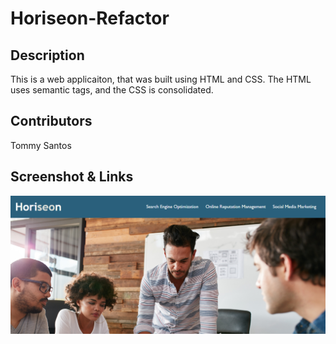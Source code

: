 # Horiseon-Refactor

## Description
This is a web applicaiton, that was built using HTML and CSS. The HTML uses semantic tags, and the CSS is consolidated.

## Contributors
Tommy Santos

## Screenshot & Links

![screenshot of the site](./assets/webiste-hw1.png)